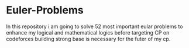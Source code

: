 # Euler-Problems
In this repository i am going to solve 52 most important eular problems to enhance my logical and mathematical logics before targeting CP on codeforces building strong base is necessary for the futer of my cp.
